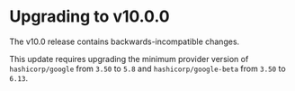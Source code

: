 # Upgrading to v10.0.0

The v10.0 release contains backwards-incompatible changes.

This update requires upgrading the minimum provider version of `hashicorp/google` from `3.50` to `5.8` and `hashicorp/google-beta` from `3.50` to `6.13`.
